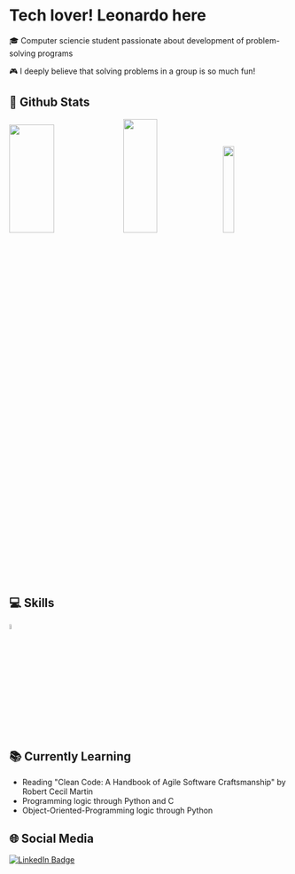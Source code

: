 # Tech lover! Leonardo here

🎓 Computer sciencie student passionate about development of problem-solving programs

🎮 I deeply believe that solving problems in a group is so much fun!

## 👾 Github Stats

<div align="left">
    <img width="40%" height="195px" src="https://github-readme-stats.vercel.app/api?username=leonardocassauara&show_icons=true&theme=dark">
    <img width="35%" height="205px" src="https://github-readme-stats.vercel.app/api/top-langs/?username=leonardocassauara&layout=compact&theme=dark">
    <img width="20%" src="https://i.imgur.com/Rk5AiUp.png">
</div>

## 💻 Skills

<div>
  <img src="https://camo.githubusercontent.com/dd8b0601cdfefe534a6a26f4c29c7f8a5fcfc315002655f519c73121f7bad8bc/68747470733a2f2f63646e2e6a7364656c6976722e6e65742f67682f64657669636f6e732f64657669636f6e2f69636f6e732f707974686f6e2f707974686f6e2d6f726967696e616c2e737667" width="5%" height="5%">
</div>

## 📚 Currently Learning

  * Reading "Clean Code: A Handbook of Agile Software Craftsmanship" by Robert Cecil Martin
  * Programming logic through Python and C
  * Object-Oriented-Programming logic through Python

## 🌐 Social Media

<div id="badges">
  <a href="https://www.linkedin.com/in/leonardo-cassauara-maia-b6228b214">
    <img src="https://img.shields.io/badge/LinkedIn-blue?style=for-the-badge&logo=linkedin&logoColor=white" alt="LinkedIn Badge"/>
  </a>
</div>
